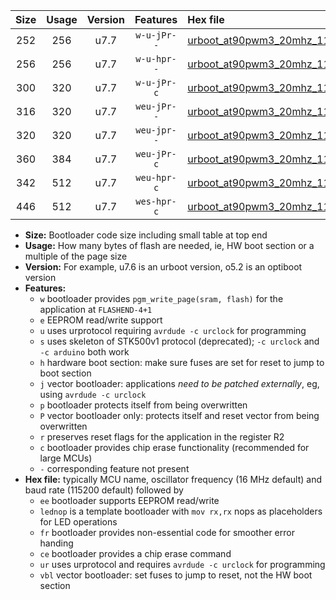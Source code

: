 |Size|Usage|Version|Features|Hex file|
|:-:|:-:|:-:|:-:|:--|
|252|256|u7.7|`w-u-jPr--`|[urboot_at90pwm3_20mhz_115200bps_lednop_ur_vbl.hex](https://raw.githubusercontent.com/stefanrueger/urboot.hex/main/mcus/at90pwm3/fcpu_20mhz/115200_bps/urboot_at90pwm3_20mhz_115200bps_lednop_ur_vbl.hex)|
|256|256|u7.7|`w-u-hpr--`|[urboot_at90pwm3_20mhz_115200bps_lednop_fr_ur.hex](https://raw.githubusercontent.com/stefanrueger/urboot.hex/main/mcus/at90pwm3/fcpu_20mhz/115200_bps/urboot_at90pwm3_20mhz_115200bps_lednop_fr_ur.hex)|
|300|320|u7.7|`w-u-jPr-c`|[urboot_at90pwm3_20mhz_115200bps_lednop_fr_ce_ur_vbl.hex](https://raw.githubusercontent.com/stefanrueger/urboot.hex/main/mcus/at90pwm3/fcpu_20mhz/115200_bps/urboot_at90pwm3_20mhz_115200bps_lednop_fr_ce_ur_vbl.hex)|
|316|320|u7.7|`weu-jPr--`|[urboot_at90pwm3_20mhz_115200bps_ee_lednop_ur_vbl.hex](https://raw.githubusercontent.com/stefanrueger/urboot.hex/main/mcus/at90pwm3/fcpu_20mhz/115200_bps/urboot_at90pwm3_20mhz_115200bps_ee_lednop_ur_vbl.hex)|
|320|320|u7.7|`weu-jpr--`|[urboot_at90pwm3_20mhz_115200bps_ee_lednop_fr_ur_vbl.hex](https://raw.githubusercontent.com/stefanrueger/urboot.hex/main/mcus/at90pwm3/fcpu_20mhz/115200_bps/urboot_at90pwm3_20mhz_115200bps_ee_lednop_fr_ur_vbl.hex)|
|360|384|u7.7|`weu-jPr-c`|[urboot_at90pwm3_20mhz_115200bps_ee_lednop_fr_ce_ur_vbl.hex](https://raw.githubusercontent.com/stefanrueger/urboot.hex/main/mcus/at90pwm3/fcpu_20mhz/115200_bps/urboot_at90pwm3_20mhz_115200bps_ee_lednop_fr_ce_ur_vbl.hex)|
|342|512|u7.7|`weu-hpr-c`|[urboot_at90pwm3_20mhz_115200bps_ee_lednop_fr_ce_ur.hex](https://raw.githubusercontent.com/stefanrueger/urboot.hex/main/mcus/at90pwm3/fcpu_20mhz/115200_bps/urboot_at90pwm3_20mhz_115200bps_ee_lednop_fr_ce_ur.hex)|
|446|512|u7.7|`wes-hpr-c`|[urboot_at90pwm3_20mhz_115200bps_ee_lednop_fr_ce.hex](https://raw.githubusercontent.com/stefanrueger/urboot.hex/main/mcus/at90pwm3/fcpu_20mhz/115200_bps/urboot_at90pwm3_20mhz_115200bps_ee_lednop_fr_ce.hex)|

- **Size:** Bootloader code size including small table at top end
- **Usage:** How many bytes of flash are needed, ie, HW boot section or a multiple of the page size
- **Version:** For example, u7.6 is an urboot version, o5.2 is an optiboot version
- **Features:**
  + `w` bootloader provides `pgm_write_page(sram, flash)` for the application at `FLASHEND-4+1`
  + `e` EEPROM read/write support
  + `u` uses urprotocol requiring `avrdude -c urclock` for programming
  + `s` uses skeleton of STK500v1 protocol (deprecated); `-c urclock` and `-c arduino` both work
  + `h` hardware boot section: make sure fuses are set for reset to jump to boot section
  + `j` vector bootloader: applications *need to be patched externally*, eg, using `avrdude -c urclock`
  + `p` bootloader protects itself from being overwritten
  + `P` vector bootloader only: protects itself and reset vector from being overwritten
  + `r` preserves reset flags for the application in the register R2
  + `c` bootloader provides chip erase functionality (recommended for large MCUs)
  + `-` corresponding feature not present
- **Hex file:** typically MCU name, oscillator frequency (16 MHz default) and baud rate (115200 default) followed by
  + `ee` bootloader supports EEPROM read/write
  + `lednop` is a template bootloader with `mov rx,rx` nops as placeholders for LED operations
  + `fr` bootloader provides non-essential code for smoother error handing
  + `ce` bootloader provides a chip erase command
  + `ur` uses urprotocol and requires `avrdude -c urclock` for programming
  + `vbl` vector bootloader: set fuses to jump to reset, not the HW boot section
